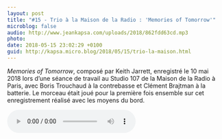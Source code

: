```yaml
---
layout: post
title: "#15 - Trio à la Maison de la Radio : 'Memories of Tomorrow'"
microblog: false
audio: http://www.jeankapsa.com/uploads/2018/862fdd63cd.mp3
photo: 
date: 2018-05-15 23:02:29 +0100
guid: http://kapsa.micro.blog/2018/05/15/trio-la-maison.html
---
```

_Memories of Tomorrow_, composé par Keith Jarrett, enregistré le 10 mai 2018 lors d’une séance de travail au Studio 107 de la Maison de la Radio à Paris, avec Boris Trouchaud à la contrebasse et Clément Brajtman à la batterie. Le morceau était joué pour la première fois ensemble sur cet enregistrement réalisé avec les moyens du bord.

<audio controls="controls" src="http://www.jeankapsa.com/uploads/2018/862fdd63cd.mp3" />
